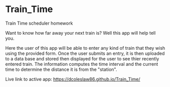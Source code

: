 # Train_Time
Train Time scheduler homework

Want to know how far away your next train is? Well this app will help tell you.

Here the user of this app will be able to enter any kind of train that they wish using the provided form. Once the user submits an entry, it is then uploaded to a data base and stored then displayed for the user to see thier recently entered train. The information computes the time interval and the current time to determine the distance it is from the "station".

Live link to active app: https://dcoleslaw86.github.io/Train_Time/
